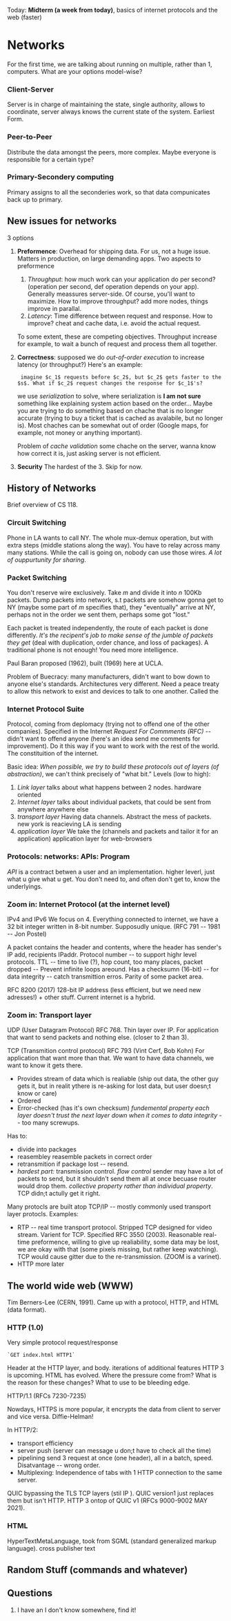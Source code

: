 Today: **Midterm (a week from today)**, basics of internet protocols and the web (faster)

# Networks
For the first time, we are talking about running on multiple, rather than 1, computers. What are your options model-wise? 

### Client-Server
Server is in charge of maintaining the state, single authority, allows to coordinate, server always knows the current state of the system. Earliest Form.

### Peer-to-Peer
Distribute the data amongst the peers, more complex. Maybe everyone is responsible for a certain type? 

### Primary-Secondery computing 
Primary assigns to all the seconderies work, so that data compunicates back up to primary. 

## New issues for networks
3 options 

1. **Preformence**: Overhead for shipping data. For us, not a huge issue. Matters in production, on large demanding apps. Two aspects to preformence
    1. *Throughput*: how much work can your application do per second? (operation per second, def operation depends on your app). Generally meassures server-side. Of course, you'll want to maximize. 
    How to improve throughput? add more nodes, things improve in parallal.
    2. *Latency*: Time difference between request and response. How to improve? cheat and cache data, i.e. avoid the actual request.

    To some extent, these are competing objectives. Throughput increase for example, to wait a bunch of request and process them all together. 
2. **Correctness**: supposed we do *out-of-order execution* to increase latency (or throughput?) Here's an example:
    
        imagine $c_1$ requests before $c_2$, but $c_2$ gets faster to the $s$. What if $c_2$ request changes the response for $c_1$'s?

    we use *serialization* to solve, where serialization is **I am not sure** something like explaining system action based on the order... Maybe you are trying to do something based on chache that is no longer accurate (trying to buy a ticket that is cached as avalabile, but no longer is). Most chaches can be somewhat out of order (Google maps, for example, not money or anything important).  

    Problem of *cache validation* some chache on the server, wanna know how correct it is, just asking server is not efficient. 

3. **Security** The hardest of the 3. Skip for now.


## History of Networks
Brief overview of CS 118.

### Circuit Switching 
Phone in LA wants to call NY. The whole mux-demux operation, but with extra steps (middle stations along the way). You have to relay across many many stations. While the call is going on, nobody can use those wires. *A lot of ouppurtunity for sharing*.

### Packet Switching 
You don't reserve wire exclusively. Take $m$ and divide it into $n$ 100Kb packets. Dump packets into network, s.t packets are somehow gonna get to NY (maybe some part of $m$ specifies that), they "eventually" arrive at NY, perhaps not in the order we sent them, perhaps some got "lost."

Each packet is treated independently, the route of each packet is done differently. *It's the recipent's job to make sense of the jumble of packets they get* (deal with duplication, order chance, and loss of packages). A traditional phone is not enough! You need more intelligence. 

Paul Baran proposed (1962), built (1969) here at UCLA. 

Problem of Buecracy: many manufacturers, didn't want to bow down to anyone else's standards. Architectures very different. Need a peace treaty to allow this network to exist and devices to talk to one another. Called the 

### Internet Protocol Suite 
Protocol, coming from deplomacy (trying not to offend one of the other companies). Specified in the Internet *Request For Commments (RFC)* -- didn't want to offend anyone (here's an idea send me comments for improvement). Do it this way if you want to work with the rest of the world. The constituition of the internet. 

Basic idea: *When possible, we try to build these protocols out of layers (of abstraction)*, we can't think precisely of "what bit." Levels (low to high):

1. *Link layer* talks about what happens between 2 nodes. hardware oriented
2. *Internet layer* talks about individual packets, that could be sent from anywhere anywhere else
3. *transport layer* Having data channels. Abstract the mess of packets. new york is reacieving LA is sending 
4. *application layer* We take the (channels and packets and tailor it for an application) application layer for web-browsers


### Protocols: networks: APIs: Program 
*API* is a contract betwen a user and an implementation. higher leverl, just what u give what u get. You don't need to, and often don't get to, know the underlyings. 

### Zoom in: Internet Protocol (at the internet level)
IPv4 and IPv6 We focus on 4. Everything connected to internet, we have a 32 bit integer written in 8-bit number. Supposudly unique. (RFC 791 -- 1981 -- Jon Postel)

A packet contains the header and contents, where the header has sender's IP add, recipients IPaddr. Protocol number -- to support highr level protocols. TTL -- time to live (?), hop count, too many places, packet dropped -- Prevent infinite loops areound. Has a checksumn (16-bit) --  for data integrity -- catch transmittion erros. Parity of some packet area.

RFC 8200 (2017) 128-bit IP address (less efficient, but we need new adresses!) + other stuff. Current internet is a hybrid. 


### Zoom in: Transport layer
UDP (User Datagram Protocol) RFC 768. Thin layer over IP. For application that want to send packets and nothing else. (closer to 2 than 3). 

TCP (Transmition control protocol) RFC 793 (Vint Cerf, Bob Kohn) For application that want more than that. We want to have data channels, we want to know it gets there. 
- Provides stream of data which is realiable (ship out data, the other guy gets it, but in realit ythere is re-asking for lost data, but user doesn;t know or care) 
- Ordered
- Error-checked (has it's own checksum) *fundemental property each layer doesn't trust the next layer down when it comes to data integrity* -- too many screwups. 

Has to: 
- divide into packages
- reasembley reasemble packets in correct order
- retransmition if package lost -- resend. 
- *hardest part:* transmission control. *flow control* sender may have a lot of packets to send, but it shouldn't send them all at once becuase router would drop them. *collective property rather than individual property*. TCP didn;t actully get it right. 

Many protocls are built atop TCP/IP -- mostly commonly used transport layer protocls. Examples: 
- RTP -- real time transport protocol. Stripped TCP designed for video stream. Varient for TCP. Specified RFC 3550 (2003). Reasonable real-time preformence, willing to give up realiability, some data may be lost, we are okay with that (some pixels missing, but rather keep watching). TCP would cause gitter due to the re-transmission. (ZOOM is a varinet).
- HTTP more later

## The world wide web (WWW)
Tim Berners-Lee (CERN, 1991). Came up with a protocol, HTTP, and HTML (data format). 

### HTTP (1.0)
Very simple protocol request/response

    `GET index.html HTTP1`

Header at the HTTP layer, and body. iterations of additional features HTTP 3 is upcoming. HTML has evolved. Where the pressure come from? What is the reason for these changes? What to use to be bleeding edge. 

HTTP/1.1 (RFCs 7230-7235)

Nowdays, HTTPS is more popular, it encrypts the data from client to server and vice versa. Diffie-Helman!

In HTTP/2: 

- transport efficiency 
- server push (server can message u don;t have to check all the time)
- pipelining send 3 request at once (one header), all in a batch, speed. Disatvantage -- wrong order. 
- Multiplexing: Independence of tabs with 1 HTTP connection to the same server. 

QUIC bypassing the TLS TCP layers (stil IP ). QUIC version1 just replaces them but isn't HTTP. HTTP 3 ontop of QUIC v1 (RFCs 9000-9002 MAY 2021). 

### HTML 
HyperTextMetaLanguage, took from SGML (standard generalized markup language). cross publisher text

## Random Stuff (commands and whatever)

## Questions

1. I have an I don't know somewhere, find it!